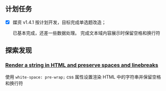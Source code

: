 ## 计划任务

- [x] 媒资 v1.4.1 按计划开发，目标完成单选题改造；

  已基本完成，还差一些数据处理。
  完成文本域内容展示时保留空格和换行符

## 探索发现

### [Render a string in HTML and preserve spaces and linebreaks](https://stackoverflow.com/questions/9492249/render-a-string-in-html-and-preserve-spaces-and-linebreaks)

使用 `white-space: pre-wrap;` css 属性设置渲染 HTML 中的字符串并保留空格和换行符
